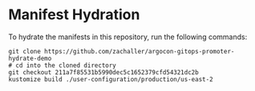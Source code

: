 # Manifest Hydration

To hydrate the manifests in this repository, run the following commands:

```shell
git clone https://github.com/zachaller/argocon-gitops-promoter-hydrate-demo
# cd into the cloned directory
git checkout 211a7f85531b5990dec5c1652379cfd54321dc2b
kustomize build ./user-configuration/production/us-east-2
```
